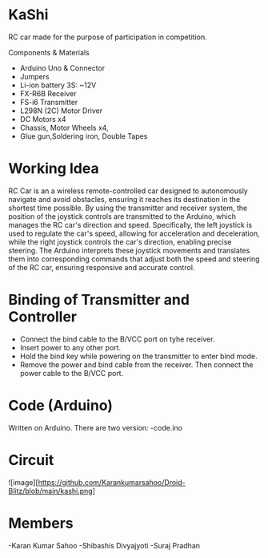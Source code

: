 # KaShi
RC car made for the purpose of participation in competition. 

 Components & Materials
- Arduino Uno & Connector
- Jumpers
- Li-ion battery 3S: ~12V
- FX-R6B Receiver
- FS-i6 Transmitter
- L298N (2C) Motor Driver
- DC Motors x4
- Chassis, Motor Wheels x4,
- Glue gun,Soldering iron, Double Tapes
# Working Idea
RC Car is an a wireless remote-controlled car designed to autonomously navigate and avoid obstacles, ensuring it reaches its destination in the shortest time possible. By using the transmitter and receiver system, the position of the joystick controls are transmitted to the Arduino, which manages the RC car's direction and speed. Specifically, the left joystick is used to regulate the car's speed, allowing for acceleration and deceleration, while the right joystick controls the car's direction, enabling precise steering. The Arduino interprets these joystick movements and translates them into corresponding commands that adjust both the speed and steering of the RC car, ensuring responsive and accurate control.
# Binding of Transmitter and Controller
- Connect the bind cable to the B/VCC port on tyhe receiver.
- Insert power to any other port.
- Hold the bind key while powering on the transmitter to enter bind mode.
- Remove the power and bind cable from the receiver. Then connect the power cable to the B/VCC port.  

# Code (Arduino)
Written on Arduino. There are two version: 
-code.ino
# Circuit
![image][https://github.com/Karankumarsahoo/Droid-Blitz/blob/main/kashi.png]

# Members
-Karan Kumar Sahoo 
-Shibashis Divyajyoti
-Suraj Pradhan
